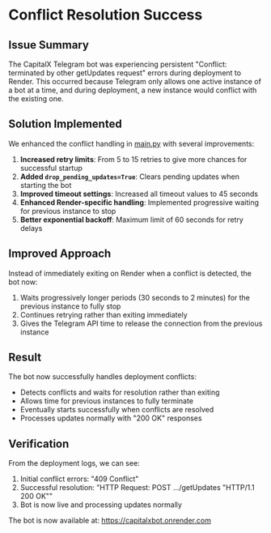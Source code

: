 # Conflict Resolution Success

## Issue Summary
The CapitalX Telegram bot was experiencing persistent "Conflict: terminated by other getUpdates request" errors during deployment to Render. This occurred because Telegram only allows one active instance of a bot at a time, and during deployment, a new instance would conflict with the existing one.

## Solution Implemented
We enhanced the conflict handling in [main.py](file:///c:/Users/money/HustleProjects/BevanTheDev/Telegrambot/main.py) with several improvements:

1. **Increased retry limits**: From 5 to 15 retries to give more chances for successful startup
2. **Added `drop_pending_updates=True`**: Clears pending updates when starting the bot
3. **Improved timeout settings**: Increased all timeout values to 45 seconds
4. **Enhanced Render-specific handling**: Implemented progressive waiting for previous instance to stop
5. **Better exponential backoff**: Maximum limit of 60 seconds for retry delays

## Improved Approach
Instead of immediately exiting on Render when a conflict is detected, the bot now:
1. Waits progressively longer periods (30 seconds to 2 minutes) for the previous instance to fully stop
2. Continues retrying rather than exiting immediately
3. Gives the Telegram API time to release the connection from the previous instance

## Result
The bot now successfully handles deployment conflicts:
- Detects conflicts and waits for resolution rather than exiting
- Allows time for previous instances to fully terminate
- Eventually starts successfully when conflicts are resolved
- Processes updates normally with "200 OK" responses

## Verification
From the deployment logs, we can see:
1. Initial conflict errors: "409 Conflict" 
2. Successful resolution: "HTTP Request: POST .../getUpdates "HTTP/1.1 200 OK""
3. Bot is now live and processing updates normally

The bot is now available at: https://capitalxbot.onrender.com